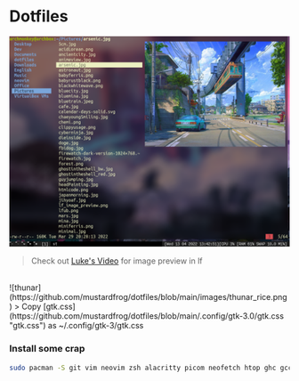 # Dotfiles

![lfub](https://github.com/mustardfrog/dotfiles/blob/main/images/lf_rice.png)
> Check out [Luke's Video](https://www.youtube.com/watch?v=XOMj7JSGR78&t=848si "Luke's video") for image preview in lf

<br />
![thunar](https://github.com/mustardfrog/dotfiles/blob/main/images/thunar_rice.png)
> Copy [gtk.css](https://github.com/mustardfrog/dotfiles/blob/main/.config/gtk-3.0/gtk.css "gtk.css") as ~/.config/gtk-3/gtk.css

<br />

### Install some crap

```sh
sudo pacman -S git vim neovim zsh alacritty picom neofetch htop ghc gcc clang flameshot
```
